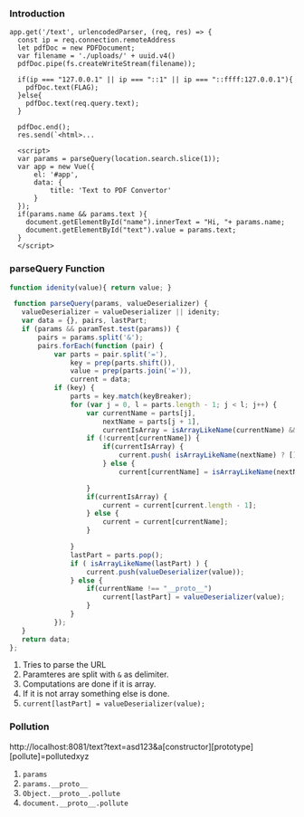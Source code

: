 ### Introduction

```
app.get('/text', urlencodedParser, (req, res) => {
  const ip = req.connection.remoteAddress
  let pdfDoc = new PDFDocument;
  var filename = './uploads/' + uuid.v4()
  pdfDoc.pipe(fs.createWriteStream(filename));

  if(ip === "127.0.0.1" || ip === "::1" || ip === "::ffff:127.0.0.1"){
    pdfDoc.text(FLAG);
  }else{
    pdfDoc.text(req.query.text);
  }

  pdfDoc.end();
  res.send(`<html>...

```

```
  <script>
  var params = parseQuery(location.search.slice(1));
  var app = new Vue({
      el: '#app',
      data: {
          title: 'Text to PDF Convertor'
      }
  });
  if(params.name && params.text ){
    document.getElementById("name").innerText = "Hi, "+ params.name;
    document.getElementById("text").value = params.text;
  }
  </script>
 ```

### parseQuery Function

 ```javascript
 function idenity(value){ return value; }

  function parseQuery(params, valueDeserializer) {
    valueDeserializer = valueDeserializer || idenity;
    var data = {}, pairs, lastPart;
    if (params && paramTest.test(params)) {
        pairs = params.split('&');
        pairs.forEach(function (pair) {
            var parts = pair.split('='),
                key = prep(parts.shift()),
                value = prep(parts.join('=')),
                current = data;
            if (key) {
                parts = key.match(keyBreaker);
                for (var j = 0, l = parts.length - 1; j < l; j++) {
                    var currentName = parts[j],
                        nextName = parts[j + 1],
                        currentIsArray = isArrayLikeName(currentName) && current instanceof Array;
                    if (!current[currentName]) {
                        if(currentIsArray) {
                            current.push( isArrayLikeName(nextName) ? [] : {} );
                        } else {
                            current[currentName] = isArrayLikeName(nextName) ? [] : {};}

                    }
                    if(currentIsArray) {
                        current = current[current.length - 1];
                    } else {
                        current = current[currentName];
                    }

                }
                lastPart = parts.pop();
                if ( isArrayLikeName(lastPart) ) {
                    current.push(valueDeserializer(value));
                } else {
					if(currentName !== "__proto__")
                    	current[lastPart] = valueDeserializer(value);
                	}
            	}
        	});
    }
    return data;
};
```

1. Tries to parse the URL
2. Paramteres are split with `&` as delimiter.
3. Computations are done if it is array.
4. If it is not array something else is done. 
5. `current[lastPart] = valueDeserializer(value);`


### Pollution

http://localhost:8081/text?text=asd123&a[constructor][prototype][pollute]=pollutedxyz

1. `params`
2. `params.__proto__`
3. `Object.__proto__.pollute`
4. `document.__proto__.pollute`
